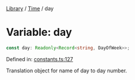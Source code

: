 <!-- markdownlint-disable -->
<!-- cspell: disable -->
[Library](../index.md) / [Time](./index.md) / day

# Variable: day

```ts
const day: Readonly<Record<string, DayOfWeek>>;
```

Defined in: [constants.ts:127](https://github.com/technobuddha/library/blob/main/src/constants.ts#L127)

Translation object for name of day to day number.

